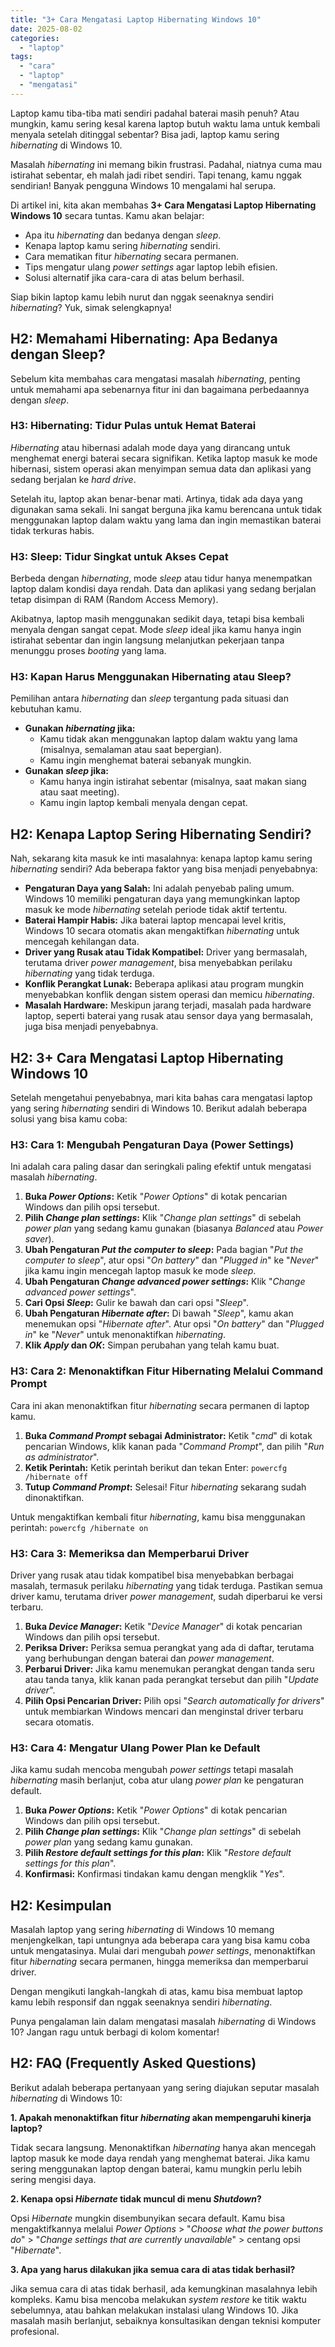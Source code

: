 ```yaml
---
title: "3+ Cara Mengatasi Laptop Hibernating Windows 10"
date: 2025-08-02
categories: 
  - "laptop"
tags: 
  - "cara"
  - "laptop"
  - "mengatasi"
---
```


Laptop kamu tiba-tiba mati sendiri padahal baterai masih penuh? Atau mungkin, kamu sering kesal karena laptop butuh waktu lama untuk kembali menyala setelah ditinggal sebentar? Bisa jadi, laptop kamu sering _hibernating_ di Windows 10.

Masalah _hibernating_ ini memang bikin frustrasi. Padahal, niatnya cuma mau istirahat sebentar, eh malah jadi ribet sendiri. Tapi tenang, kamu nggak sendirian! Banyak pengguna Windows 10 mengalami hal serupa.

Di artikel ini, kita akan membahas **3+ Cara Mengatasi Laptop Hibernating Windows 10** secara tuntas. Kamu akan belajar:

- Apa itu _hibernating_ dan bedanya dengan _sleep_.
- Kenapa laptop kamu sering _hibernating_ sendiri.
- Cara mematikan fitur _hibernating_ secara permanen.
- Tips mengatur ulang _power settings_ agar laptop lebih efisien.
- Solusi alternatif jika cara-cara di atas belum berhasil.

Siap bikin laptop kamu lebih nurut dan nggak seenaknya sendiri _hibernating_? Yuk, simak selengkapnya!

## H2: Memahami Hibernating: Apa Bedanya dengan Sleep?

Sebelum kita membahas cara mengatasi masalah _hibernating_, penting untuk memahami apa sebenarnya fitur ini dan bagaimana perbedaannya dengan _sleep_.

### H3: Hibernating: Tidur Pulas untuk Hemat Baterai

_Hibernating_ atau hibernasi adalah mode daya yang dirancang untuk menghemat energi baterai secara signifikan. Ketika laptop masuk ke mode hibernasi, sistem operasi akan menyimpan semua data dan aplikasi yang sedang berjalan ke _hard drive_.

Setelah itu, laptop akan benar-benar mati. Artinya, tidak ada daya yang digunakan sama sekali. Ini sangat berguna jika kamu berencana untuk tidak menggunakan laptop dalam waktu yang lama dan ingin memastikan baterai tidak terkuras habis.

### H3: Sleep: Tidur Singkat untuk Akses Cepat

Berbeda dengan _hibernating_, mode _sleep_ atau tidur hanya menempatkan laptop dalam kondisi daya rendah. Data dan aplikasi yang sedang berjalan tetap disimpan di RAM (Random Access Memory).

Akibatnya, laptop masih menggunakan sedikit daya, tetapi bisa kembali menyala dengan sangat cepat. Mode _sleep_ ideal jika kamu hanya ingin istirahat sebentar dan ingin langsung melanjutkan pekerjaan tanpa menunggu proses _booting_ yang lama.

### H3: Kapan Harus Menggunakan Hibernating atau Sleep?

Pemilihan antara _hibernating_ dan _sleep_ tergantung pada situasi dan kebutuhan kamu.

- **Gunakan _hibernating_ jika:**
    - Kamu tidak akan menggunakan laptop dalam waktu yang lama (misalnya, semalaman atau saat bepergian).
    - Kamu ingin menghemat baterai sebanyak mungkin.
- **Gunakan _sleep_ jika:**
    - Kamu hanya ingin istirahat sebentar (misalnya, saat makan siang atau saat meeting).
    - Kamu ingin laptop kembali menyala dengan cepat.

## H2: Kenapa Laptop Sering Hibernating Sendiri?

Nah, sekarang kita masuk ke inti masalahnya: kenapa laptop kamu sering _hibernating_ sendiri? Ada beberapa faktor yang bisa menjadi penyebabnya:

- **Pengaturan Daya yang Salah:** Ini adalah penyebab paling umum. Windows 10 memiliki pengaturan daya yang memungkinkan laptop masuk ke mode _hibernating_ setelah periode tidak aktif tertentu.
- **Baterai Hampir Habis:** Jika baterai laptop mencapai level kritis, Windows 10 secara otomatis akan mengaktifkan _hibernating_ untuk mencegah kehilangan data.
- **Driver yang Rusak atau Tidak Kompatibel:** Driver yang bermasalah, terutama driver _power management_, bisa menyebabkan perilaku _hibernating_ yang tidak terduga.
- **Konflik Perangkat Lunak:** Beberapa aplikasi atau program mungkin menyebabkan konflik dengan sistem operasi dan memicu _hibernating_.
- **Masalah Hardware:** Meskipun jarang terjadi, masalah pada hardware laptop, seperti baterai yang rusak atau sensor daya yang bermasalah, juga bisa menjadi penyebabnya.

## H2: 3+ Cara Mengatasi Laptop Hibernating Windows 10

Setelah mengetahui penyebabnya, mari kita bahas cara mengatasi laptop yang sering _hibernating_ sendiri di Windows 10. Berikut adalah beberapa solusi yang bisa kamu coba:

### H3: Cara 1: Mengubah Pengaturan Daya (Power Settings)

Ini adalah cara paling dasar dan seringkali paling efektif untuk mengatasi masalah _hibernating_.

1. **Buka _Power Options_:** Ketik "_Power Options_" di kotak pencarian Windows dan pilih opsi tersebut.
2. **Pilih _Change plan settings_:** Klik "_Change plan settings_" di sebelah _power plan_ yang sedang kamu gunakan (biasanya _Balanced_ atau _Power saver_).
3. **Ubah Pengaturan _Put the computer to sleep_:** Pada bagian "_Put the computer to sleep_", atur opsi "_On battery_" dan "_Plugged in_" ke "_Never_" jika kamu ingin mencegah laptop masuk ke mode _sleep_.
4. **Ubah Pengaturan _Change advanced power settings_:** Klik "_Change advanced power settings_".
5. **Cari Opsi _Sleep_:** Gulir ke bawah dan cari opsi "_Sleep_".
6. **Ubah Pengaturan _Hibernate after_:** Di bawah "_Sleep_", kamu akan menemukan opsi "_Hibernate after_". Atur opsi "_On battery_" dan "_Plugged in_" ke "_Never_" untuk menonaktifkan _hibernating_.
7. **Klik _Apply_ dan _OK_:** Simpan perubahan yang telah kamu buat.

### H3: Cara 2: Menonaktifkan Fitur Hibernating Melalui Command Prompt

Cara ini akan menonaktifkan fitur _hibernating_ secara permanen di laptop kamu.

1. **Buka _Command Prompt_ sebagai Administrator:** Ketik "_cmd_" di kotak pencarian Windows, klik kanan pada "_Command Prompt_", dan pilih "_Run as administrator_".
2. **Ketik Perintah:** Ketik perintah berikut dan tekan Enter: `powercfg /hibernate off`
3. **Tutup _Command Prompt_:** Selesai! Fitur _hibernating_ sekarang sudah dinonaktifkan.

Untuk mengaktifkan kembali fitur _hibernating_, kamu bisa menggunakan perintah: `powercfg /hibernate on`

### H3: Cara 3: Memeriksa dan Memperbarui Driver

Driver yang rusak atau tidak kompatibel bisa menyebabkan berbagai masalah, termasuk perilaku _hibernating_ yang tidak terduga. Pastikan semua driver kamu, terutama driver _power management_, sudah diperbarui ke versi terbaru.

1. **Buka _Device Manager_:** Ketik "_Device Manager_" di kotak pencarian Windows dan pilih opsi tersebut.
2. **Periksa Driver:** Periksa semua perangkat yang ada di daftar, terutama yang berhubungan dengan baterai dan _power management_.
3. **Perbarui Driver:** Jika kamu menemukan perangkat dengan tanda seru atau tanda tanya, klik kanan pada perangkat tersebut dan pilih "_Update driver_".
4. **Pilih Opsi Pencarian Driver:** Pilih opsi "_Search automatically for drivers_" untuk membiarkan Windows mencari dan menginstal driver terbaru secara otomatis.

### H3: Cara 4: Mengatur Ulang Power Plan ke Default

Jika kamu sudah mencoba mengubah _power settings_ tetapi masalah _hibernating_ masih berlanjut, coba atur ulang _power plan_ ke pengaturan default.

1. **Buka _Power Options_:** Ketik "_Power Options_" di kotak pencarian Windows dan pilih opsi tersebut.
2. **Pilih _Change plan settings_:** Klik "_Change plan settings_" di sebelah _power plan_ yang sedang kamu gunakan.
3. **Pilih _Restore default settings for this plan_:** Klik "_Restore default settings for this plan_".
4. **Konfirmasi:** Konfirmasi tindakan kamu dengan mengklik "_Yes_".

## H2: Kesimpulan

Masalah laptop yang sering _hibernating_ di Windows 10 memang menjengkelkan, tapi untungnya ada beberapa cara yang bisa kamu coba untuk mengatasinya. Mulai dari mengubah _power settings_, menonaktifkan fitur _hibernating_ secara permanen, hingga memeriksa dan memperbarui driver.

Dengan mengikuti langkah-langkah di atas, kamu bisa membuat laptop kamu lebih responsif dan nggak seenaknya sendiri _hibernating_.

Punya pengalaman lain dalam mengatasi masalah _hibernating_ di Windows 10? Jangan ragu untuk berbagi di kolom komentar!

## H2: FAQ (Frequently Asked Questions)

Berikut adalah beberapa pertanyaan yang sering diajukan seputar masalah _hibernating_ di Windows 10:

**1\. Apakah menonaktifkan fitur _hibernating_ akan mempengaruhi kinerja laptop?**

Tidak secara langsung. Menonaktifkan _hibernating_ hanya akan mencegah laptop masuk ke mode daya rendah yang menghemat baterai. Jika kamu sering menggunakan laptop dengan baterai, kamu mungkin perlu lebih sering mengisi daya.

**2\. Kenapa opsi _Hibernate_ tidak muncul di menu _Shutdown_?**

Opsi _Hibernate_ mungkin disembunyikan secara default. Kamu bisa mengaktifkannya melalui _Power Options_ > "_Choose what the power buttons do_" > "_Change settings that are currently unavailable_" > centang opsi "_Hibernate_".

**3\. Apa yang harus dilakukan jika semua cara di atas tidak berhasil?**

Jika semua cara di atas tidak berhasil, ada kemungkinan masalahnya lebih kompleks. Kamu bisa mencoba melakukan _system restore_ ke titik waktu sebelumnya, atau bahkan melakukan instalasi ulang Windows 10. Jika masalah masih berlanjut, sebaiknya konsultasikan dengan teknisi komputer profesional.
